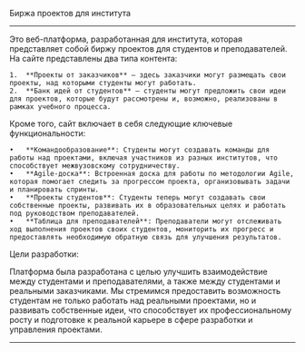 
Биржа проектов для института
___

Это веб-платформа, разработанная для института, которая представляет собой биржу проектов для студентов и преподавателей. На сайте представлены два типа контента:

	1.	**Проекты от заказчиков** — здесь заказчики могут размещать свои проекты, над которыми студенты могут работать.
	2.	**Банк идей от студентов** — студенты могут предложить свои идеи для проектов, которые будут рассмотрены и, возможно, реализованы в рамках учебного процесса.

Кроме того, сайт включает в себя следующие ключевые функциональности:

	•	**Командообразование**: Студенты могут создавать команды для работы над проектами, включая участников из разных институтов, что способствует межвузовскому сотрудничеству.
	•	**Agile-доска**: Встроенная доска для работы по методологии Agile, которая помогает следить за прогрессом проекта, организовывать задачи и планировать спринты.
	•	**Проекты студентов**: Студенты теперь могут создавать свои собственные проекты, развивать их в образовательных целях и работать под руководством преподавателей.
	•	**Таблица для преподавателей**: Преподаватели могут отслеживать ход выполнения проектов своих студентов, мониторить их прогресс и предоставлять необходимую обратную связь для улучшения результатов.

Цели разработки:

Платформа была разработана с целью улучшить взаимодействие между студентами и преподавателями, а также между студентами и реальными заказчиками. Мы стремимся предоставить возможность студентам не только работать над реальными проектами, но и развивать собственные идеи, что способствует их профессиональному росту и подготовке к реальной карьере в сфере разработки и управления проектами.

___